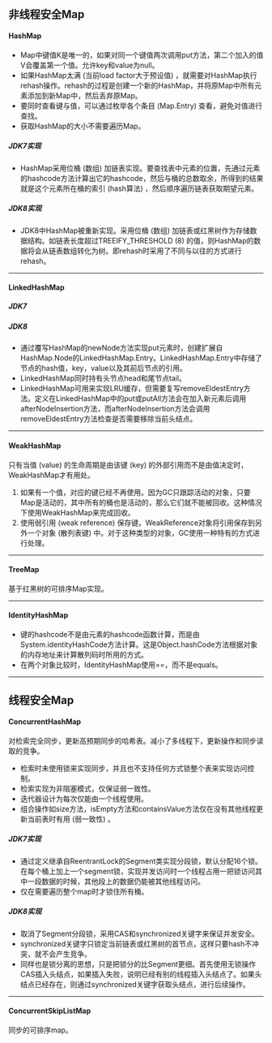## 非线程安全Map

#### HashMap
* Map中键值K是唯一的，如果对同一个键值两次调用put方法，第二个加入的值V会覆盖第一个值。允许key和value为null。
* 如果HashMap太满 (当前load factor大于预设值) ，就需要对HashMap执行rehash操作。rehash的过程是创建一个新的HashMap，并将原Map中所有元素添加到新Map中，然后丢弃原Map。
* 要同时查看键与值，可以通过枚举各个条目 (Map.Entry) 查看，避免对值进行查找。
* 获取HashMap的大小不需要遍历Map。
##### JDK7实现
* HashMap采用位桶 (数组) 加链表实现。要查找表中元素的位置，先通过元素的hashcode方法计算出它的hashcode，然后与桶的总数取余，所得到的结果就是这个元素所在桶的索引 (hash算法) ，然后顺序遍历链表获取期望元素。
##### JDK8实现
* JDK8中HashMap被重新实现。采用位桶 (数组) 加链表或红黑树作为存储数据结构。如链表长度超过TREEIFY_THRESHOLD (8) 的值，则HashMap的数据将会从链表数组转化为树。即rehash时采用了不同与以往的方式进行rehash。
***

#### LinkedHashMap
##### JDK7
##### JDK8
* 通过覆写HashMap的newNode方法实现put元素时，创建扩展自HashMap.Node的LinkedHashMap.Entry。LinkedHashMap.Entry中存储了节点的hash值，key，value以及其前后节点的引用。
* LinkedHashMap同时持有头节点head和尾节点tail。
* LinkedHashMap可用来实现LRU缓存，但需要复写removeEldestEntry方法。定义在LinkedHashMap中的put或putAll方法会在加入新元素后调用afterNodeInsertion方法，而afterNodeInsertion方法会调用removeEldestEntry方法检查是否需要移除当前头结点。
***

#### WeakHashMap
只有当值 (value) 的生命周期是由该键 (key) 的外部引用而不是由值决定时，WeakHashMap才有用处。
1. 如果有一个值，对应的键已经不再使用。因为GC只跟踪活动的对象，只要Map是活动的，其中所有的桶也是活动的，那么它们就不能被回收。这种情况下使用WeakHashMap来完成回收。
2. 使用弱引用 (weak reference) 保存键。WeakReference对象将引用保存到另外一个对象 (散列表键) 中。对于这种类型的对象，GC使用一种特有的方式进行处理。
***

#### TreeMap
基于红黑树的可排序Map实现。
***

#### IdentityHashMap
* 键的hashcode不是由元素的hashcode函数计算，而是由System.identityHashCode方法计算。这是Object.hashCode方法根据对象的内存地址来计算散列码时所用的方式。
* 在两个对象比较时，IdentityHashMap使用==，而不是equals。
***

## 线程安全Map

#### ConcurrentHashMap
对检索完全同步，更新高预期同步的哈希表。减小了多线程下，更新操作和同步读取的竞争。
* 检索时未使用锁来实现同步，并且也不支持任何方式锁整个表来实现访问控制。
* 检索实现为非阻塞模式，仅保证弱一致性。
* 迭代器设计为每次仅能由一个线程使用。
* 组合操作如size方法，isEmpty方法和containsValue方法仅在没有其他线程更新当前表时有用 (弱一致性) 。
##### JDK7实现
* 通过定义继承自ReentrantLock的Segment类实现分段锁，默认分配16个锁。在每个桶上加上一个segment锁，实现并发访问时一个线程占用一把锁访问其中一段数据的时候，其他段上的数据仍能被其他线程访问。
* 仅在需要遍历整个map时才锁住所有桶。
##### JDK8实现
* 取消了Segment分段锁，采用CAS和synchronized关键字来保证并发安全。
* synchronized关键字只锁定当前链表或红黑树的首节点，这样只要hash不冲突，就不会产生竞争。
* 同样也是锁分离的思想，只是把锁分的比Segment更细。首先使用无锁操作CAS插入头结点，如果插入失败，说明已经有别的线程插入头结点了。如果头结点已经存在，则通过synchronized关键字获取头结点，进行后续操作。
***

#### ConcurrentSkipListMap
同步的可排序map。
